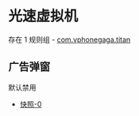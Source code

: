 # 光速虚拟机

存在 1 规则组 - [com.vphonegaga.titan](/src/apps/com.vphonegaga.titan.ts)

## 广告弹窗

默认禁用

- [快照-0](https://i.gkd.li/i/13292911)
